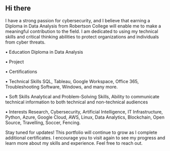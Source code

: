 ## Hi there 

I have a strong passion for cybersecurity, and I believe that earning a Diploma in Data Analysis from Robertson College will enable me to make a meaningful contribution to the field. I am dedicated to using my technical skills and critical thinking abilities to protect organizations and individuals from cyber threats.

• Education
Diploma in Data Analysis

• Project


• Certifications


• Technical Skills
    SQL, Tableau, Google Workspace, Office 365, Troubleshooting Software, Windows, and many more.
    
• Soft Skills
    Analytical and Problem-Solving Skills, Ability to communicate technical information to both technical and non-technical audiences

• Interests
    Research, Cybersecurity, Artificial Intelligence, IT Infrastructure, Python, Azure, Google Cloud, AWS, Linux, Data Analytics, Blockchain, Open Source, Travelling, Soccer, Fencing.

Stay tuned for updates!
This portfolio will continue to grow as I complete additional certificates. I encourage you to visit again to see my progress and learn more about my skills and experience. Feel free to reach out.
